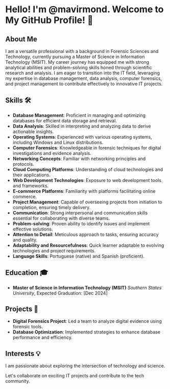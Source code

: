 # Hello! I'm @mavirmond. Welcome to My GitHub Profile! 👋

## About Me
I am a versatile professional with a background in Forensic Sciences and Technology, currently pursuing a Master of Science in Information Technology (MSIT). 
My career journey has equipped me with strong analytical abilities and problem-solving skills honed through scientific research and analysis. 
I am eager to transition into the IT field, leveraging my expertise in database management, data analysis, computer forensics, and project management to contribute effectively to innovative IT projects.

## Skills 🛠️
- **Database Management**: Proficient in managing and optimizing databases for efficient data storage and retrieval.
- **Data Analysis**: Skilled in interpreting and analyzing data to derive actionable insights.
- **Operating Systems**: Experienced with various operating systems, including Windows and Linux distributions.
- **Computer Forensics**: Knowledgeable in forensic techniques for digital investigations and evidence analysis.
- **Networking Concepts**: Familiar with networking principles and protocols.
- **Cloud Computing Platforms**: Understanding of cloud technologies and their applications.
- **Web Development Technologies**: Exposure to web development tools and frameworks.
- **E-commerce Platforms**: Familiarity with platforms facilitating online commerce.
- **Project Management**: Capable of overseeing projects from initiation to completion, ensuring timely delivery.
- **Communication**: Strong interpersonal and communication skills essential for collaborating with diverse teams.
- **Problem-solving**: Proven ability to identify issues and implement effective solutions.
- **Attention to Detail**: Meticulous approach to tasks, ensuring accuracy and quality.
- **Adaptability and Resourcefulness**: Quick learner adaptable to evolving technologies and project requirements.
- **Language Skills**: Portuguese (native) and Spanish (proficient).

## Education 🎓
- **Master of Science in Information Technology (MSIT)**
  *Southern States University*, Expected Graduation: [Dec 2024]

## Projects 🌟
- **Digital Forensics Project**: Led a team to analyze digital evidence using forensic tools.
- **Database Optimization**: Implemented strategies to enhance database performance and efficiency.

## Interests 💡
I am passionate about exploring the intersection of technology and science. 



Let's collaborate on exciting IT projects and contribute to the tech community.
